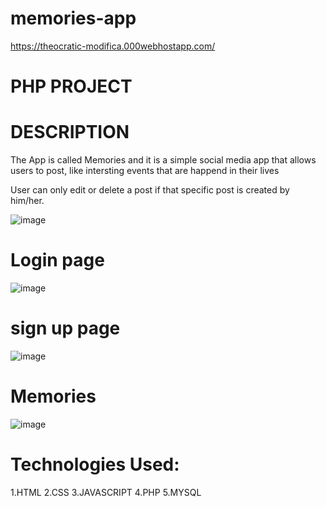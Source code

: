 # memories-app
https://theocratic-modifica.000webhostapp.com/

# PHP PROJECT

# DESCRIPTION

The App is called Memories and it is a simple social media app that allows users to post, like intersting events that are happend in their lives
 
User can only edit or delete a post if that specific post is created by him/her.

![image](https://user-images.githubusercontent.com/78521151/122956478-a915be00-d39e-11eb-85b9-fee3356f85c2.png)

# Login page
![image](https://user-images.githubusercontent.com/78521151/122956564-be8ae800-d39e-11eb-859c-4411a64d7522.png)

# sign up page
![image](https://user-images.githubusercontent.com/78521151/122956659-d2cee500-d39e-11eb-8bcf-1474e5d5b384.png)

# Memories
![image](https://user-images.githubusercontent.com/78521151/122956951-175a8080-d39f-11eb-8c24-162b28a91bcb.png)

# Technologies Used:

1.HTML
2.CSS
3.JAVASCRIPT
4.PHP
5.MYSQL
